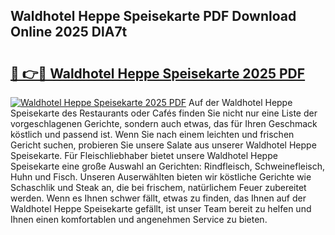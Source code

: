 ## Waldhotel Heppe Speisekarte PDF Download Online 2025 DlA7t

# <h2><a href="http://gc5hhp.nevu.top/?p=Waldhotel+Heppe+Speisekarte">🔗 👉🔴 Waldhotel Heppe Speisekarte 2025 PDF</a></h2>

[![Waldhotel Heppe Speisekarte 2025 PDF](https://i.imgur.com/dBaPXMq.png)](http://gc5hhp.nevu.top/?p=Waldhotel+Heppe+Speisekarte)
Auf der Waldhotel Heppe Speisekarte des Restaurants oder Cafés finden Sie nicht nur eine Liste der vorgeschlagenen Gerichte, sondern auch etwas, das für Ihren Geschmack köstlich und passend ist. Wenn Sie nach einem leichten und frischen Gericht suchen, probieren Sie unsere Salate aus unserer Waldhotel Heppe Speisekarte. Für Fleischliebhaber bietet unsere Waldhotel Heppe Speisekarte eine große Auswahl an Gerichten: Rindfleisch, Schweinefleisch, Huhn und Fisch. Unseren Auserwählten bieten wir köstliche Gerichte wie Schaschlik und Steak an, die bei frischem, natürlichem Feuer zubereitet werden. Wenn es Ihnen schwer fällt, etwas zu finden, das Ihnen auf der Waldhotel Heppe Speisekarte gefällt, ist unser Team bereit zu helfen und Ihnen einen komfortablen und angenehmen Service zu bieten.
